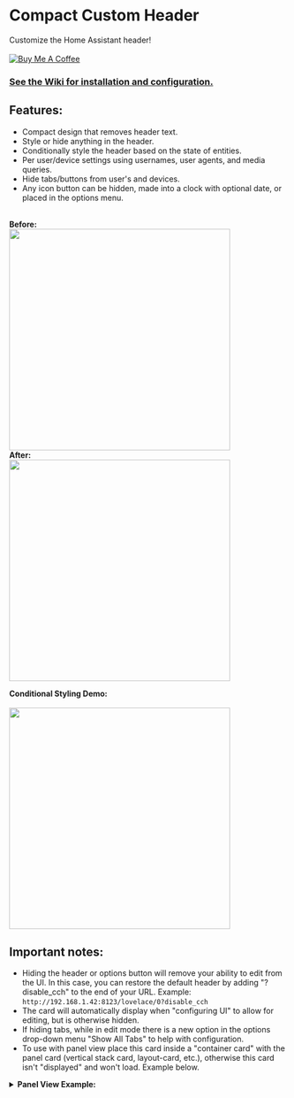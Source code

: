 # Compact Custom Header
Customize the Home Assistant header!<br><br>
<a href="https://www.buymeacoffee.com/FgwNR2l" target="_blank"><img src="https://www.buymeacoffee.com/assets/img/custom_images/black_img.png" alt="Buy Me A Coffee" style="height: auto !important;width: auto !important;" ></a><br>
### [See the Wiki for installation and configuration.](https://github.com/maykar/compact-custom-header/wiki)<br>
## Features:
* Compact design that removes header text.
* Style or hide anything in the header.
* Conditionally style the header based on the state of entities.
* Per user/device settings using usernames, user agents, and media queries.
* Hide tabs/buttons from user's and devices.
* Any icon button can be hidden, made into a clock with optional date, or placed in the options menu.<br><br>

**Before:**<br>
<img src="https://i.imgur.com/GnT85b0.png?2" width="400px"><br>
**After:**<br>
<img src="https://i.imgur.com/LeKHDCh.png?1" width="400px"><br>

**Conditional Styling Demo:**<br><br>
<img src="https://community-home-assistant-assets.s3.dualstack.us-west-2.amazonaws.com/original/3X/c/c/cc931f63db80ac4afc4a7909bdeb02f43e3087c5.gif" width="400px"><br>

## Important notes:

* Hiding the header or options button will remove your ability to edit from the UI. In this case, you can restore the default header by adding "?disable_cch" to the end of your URL. Example: `http://192.168.1.42:8123/lovelace/0?disable_cch`
* The card will automatically display when "configuring UI" to allow for editing, but is otherwise hidden.
* If hiding tabs, while in edit mode there is a new option in the options drop-down menu "Show All Tabs" to help with configuration.
* To use with panel view place this card inside a "container card" with the panel card (vertical stack card, layout-card, etc.), otherwise this card isn't "displayed" and won't load. Example below.
<details>
  <summary><b>Panel View Example:</b></summary>

Placing this card at the end of the vertical stack can help with some spacing issues.

```yaml
views:
- title: Panel View Example
  panel: true
  cards:
  - type: vertical-stack
    cards:
    - type: another-card
    - type: custom:compact-custom-header
```
</details>
